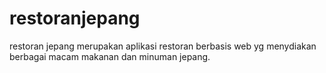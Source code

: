 # restoranjepang
restoran jepang merupakan aplikasi restoran berbasis web yg menydiakan berbagai macam makanan dan minuman jepang.
